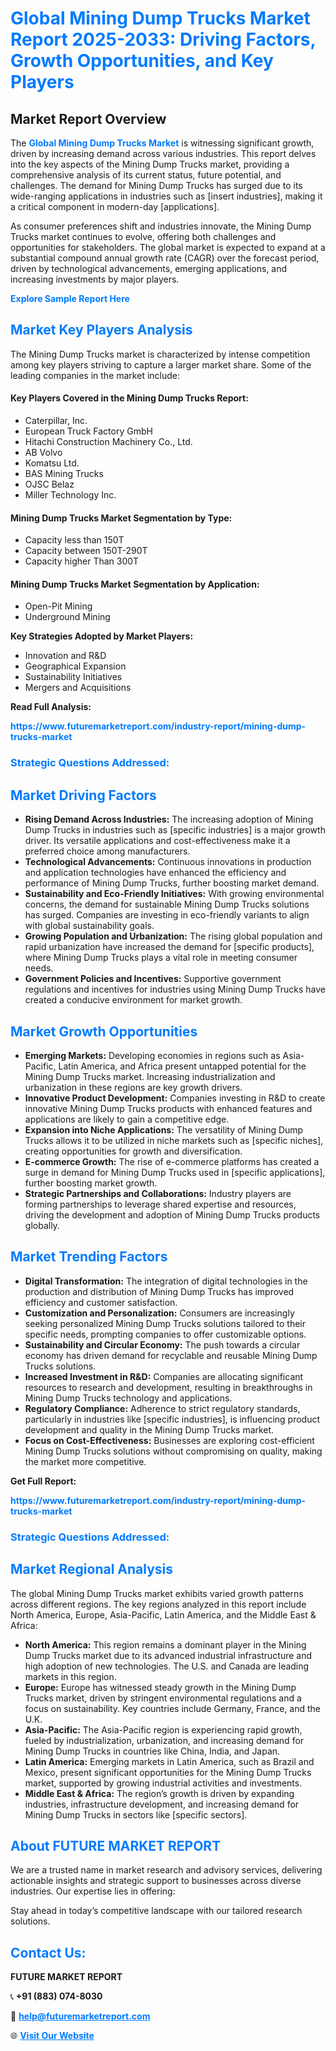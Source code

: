 <h1 style="color: #007BFF;">Global Mining Dump Trucks Market Report 2025-2033: Driving Factors, Growth Opportunities, and Key Players</h1>

<section id="overview">
<h2>Market Report Overview</h2>
<p>The <a href="https://www.futuremarketreport.com/industry-report/mining-dump-trucks-market" style="color: #007BFF; text-decoration: none;"><strong>Global Mining Dump Trucks Market</strong></a> is witnessing significant growth, driven by increasing demand across various industries. This report delves into the key aspects of the Mining Dump Trucks market, providing a comprehensive analysis of its current status, future potential, and challenges. The demand for Mining Dump Trucks has surged due to its wide-ranging applications in industries such as [insert industries], making it a critical component in modern-day [applications].</p>
<p>As consumer preferences shift and industries innovate, the Mining Dump Trucks market continues to evolve, offering both challenges and opportunities for stakeholders. The global market is expected to expand at a substantial compound annual growth rate (CAGR) over the forecast period, driven by technological advancements, emerging applications, and increasing investments by major players.</p>
</section>

<section id="overview">
<p><a href="https://www.futuremarketreport.com/request-sample/reportId=86975" style="color: #007BFF; text-decoration: none;"><strong>Explore Sample Report Here</strong></a></p>
</section>

<section id="key-players">
<h2 style="color: #007BFF;">Market Key Players Analysis</h2>
<p>The Mining Dump Trucks market is characterized by intense competition among key players striving to capture a larger market share. Some of the leading companies in the market include:</p>
<h4>Key Players Covered in the Mining Dump Trucks Report:</h4>
<ul><li>Caterpillar, Inc.</li><li>European Truck Factory GmbH</li><li>Hitachi Construction Machinery Co., Ltd.</li><li>AB Volvo</li><li>Komatsu Ltd.</li><li>BAS Mining Trucks</li><li>OJSC Belaz</li><li>Miller Technology Inc.</li></ul>
<h4>Mining Dump Trucks Market Segmentation by Type:</h4>
<ul><li>Capacity less than 150T</li><li>Capacity between 150T-290T</li><li>Capacity higher Than 300T</li></ul>

<h4>Mining Dump Trucks Market Segmentation by Application:</h4>
<ul><li>Open-Pit Mining</li><li>Underground Mining</li></ul>
<p><strong>Key Strategies Adopted by Market Players:</strong></p>
<ul>
<li>Innovation and R&D</li>
<li>Geographical Expansion</li>
<li>Sustainability Initiatives</li>
<li>Mergers and Acquisitions</li>
</ul>
</section>

<section>
<p><strong>Read Full Analysis: </strong></p><a href="https://www.futuremarketreport.com/industry-report/mining-dump-trucks-market" style="color: #007BFF; text-decoration: none;"><strong>https://www.futuremarketreport.com/industry-report/mining-dump-trucks-market</strong></a>
<h3 style="color: #007BFF;">Strategic Questions Addressed:</h3>
</section>

<section id="driving-factors">
<h2 style="color: #007BFF;">Market Driving Factors</h2>
<ul>
<li><strong>Rising Demand Across Industries:</strong> The increasing adoption of Mining Dump Trucks in industries such as [specific industries] is a major growth driver. Its versatile applications and cost-effectiveness make it a preferred choice among manufacturers.</li>
<li><strong>Technological Advancements:</strong> Continuous innovations in production and application technologies have enhanced the efficiency and performance of Mining Dump Trucks, further boosting market demand.</li>
<li><strong>Sustainability and Eco-Friendly Initiatives:</strong> With growing environmental concerns, the demand for sustainable Mining Dump Trucks solutions has surged. Companies are investing in eco-friendly variants to align with global sustainability goals.</li>
<li><strong>Growing Population and Urbanization:</strong> The rising global population and rapid urbanization have increased the demand for [specific products], where Mining Dump Trucks plays a vital role in meeting consumer needs.</li>
<li><strong>Government Policies and Incentives:</strong> Supportive government regulations and incentives for industries using Mining Dump Trucks have created a conducive environment for market growth.</li>
</ul>
</section>

<section id="growth-opportunities">
<h2 style="color: #007BFF;">Market Growth Opportunities</h2>
<ul>
<li><strong>Emerging Markets:</strong> Developing economies in regions such as Asia-Pacific, Latin America, and Africa present untapped potential for the Mining Dump Trucks market. Increasing industrialization and urbanization in these regions are key growth drivers.</li>
<li><strong>Innovative Product Development:</strong> Companies investing in R&D to create innovative Mining Dump Trucks products with enhanced features and applications are likely to gain a competitive edge.</li>
<li><strong>Expansion into Niche Applications:</strong> The versatility of Mining Dump Trucks allows it to be utilized in niche markets such as [specific niches], creating opportunities for growth and diversification.</li>
<li><strong>E-commerce Growth:</strong> The rise of e-commerce platforms has created a surge in demand for Mining Dump Trucks used in [specific applications], further boosting market growth.</li>
<li><strong>Strategic Partnerships and Collaborations:</strong> Industry players are forming partnerships to leverage shared expertise and resources, driving the development and adoption of Mining Dump Trucks products globally.</li>
</ul>
</section>

<section id="trending-factors">
<h2 style="color: #007BFF;">Market Trending Factors</h2>
<ul>
<li><strong>Digital Transformation:</strong> The integration of digital technologies in the production and distribution of Mining Dump Trucks has improved efficiency and customer satisfaction.</li>
<li><strong>Customization and Personalization:</strong> Consumers are increasingly seeking personalized Mining Dump Trucks solutions tailored to their specific needs, prompting companies to offer customizable options.</li>
<li><strong>Sustainability and Circular Economy:</strong> The push towards a circular economy has driven demand for recyclable and reusable Mining Dump Trucks solutions.</li>
<li><strong>Increased Investment in R&D:</strong> Companies are allocating significant resources to research and development, resulting in breakthroughs in Mining Dump Trucks technology and applications.</li>
<li><strong>Regulatory Compliance:</strong> Adherence to strict regulatory standards, particularly in industries like [specific industries], is influencing product development and quality in the Mining Dump Trucks market.</li>
<li><strong>Focus on Cost-Effectiveness:</strong> Businesses are exploring cost-efficient Mining Dump Trucks solutions without compromising on quality, making the market more competitive.</li>
</ul>
</section>

<section>
<p><strong>Get Full Report: </strong></p><a href="https://www.futuremarketreport.com/industry-report/mining-dump-trucks-market" style="color: #007BFF; text-decoration: none;"><strong>https://www.futuremarketreport.com/industry-report/mining-dump-trucks-market</strong></a>
<h3 style="color: #007BFF;">Strategic Questions Addressed:</h3>
</section>


<section id="regional-analysis">
<h2 style="color: #007BFF;">Market Regional Analysis</h2>
<p>The global Mining Dump Trucks market exhibits varied growth patterns across different regions. The key regions analyzed in this report include North America, Europe, Asia-Pacific, Latin America, and the Middle East & Africa:</p>
<ul>
<li><strong>North America:</strong> This region remains a dominant player in the Mining Dump Trucks market due to its advanced industrial infrastructure and high adoption of new technologies. The U.S. and Canada are leading markets in this region.</li>
<li><strong>Europe:</strong> Europe has witnessed steady growth in the Mining Dump Trucks market, driven by stringent environmental regulations and a focus on sustainability. Key countries include Germany, France, and the U.K.</li>
<li><strong>Asia-Pacific:</strong> The Asia-Pacific region is experiencing rapid growth, fueled by industrialization, urbanization, and increasing demand for Mining Dump Trucks in countries like China, India, and Japan.</li>
<li><strong>Latin America:</strong> Emerging markets in Latin America, such as Brazil and Mexico, present significant opportunities for the Mining Dump Trucks market, supported by growing industrial activities and investments.</li>
<li><strong>Middle East & Africa:</strong> The region’s growth is driven by expanding industries, infrastructure development, and increasing demand for Mining Dump Trucks in sectors like [specific sectors].</li>
</ul>
</section>

<footer>
<h2 style="color: #007BFF;">About FUTURE MARKET REPORT</h2>
<p>We are a trusted name in market research and advisory services, delivering actionable insights and strategic support to businesses across diverse industries. Our expertise lies in offering:</p>

<p>Stay ahead in today’s competitive landscape with our tailored research solutions.</p>

<h2 style="color: #007BFF;">Contact Us:</h2>
<p><strong>FUTURE MARKET REPORT</strong></p>
<p>📞 <strong>+91 (883) 074-8030</strong></p>
<p>📧 <strong><a href="mailto:help@futuremarketreport.com" style="color: #007BFF;">help@futuremarketreport.com</a></strong></p>
<p>🌐 <strong><a href="https://www.futuremarketreport.com/" style="color: #007BFF;">Visit Our Website</a></strong></p>
</footer>